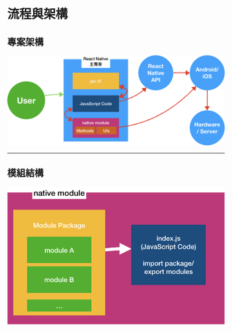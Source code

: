 # 流程與架構

## 專案架構

![project-architecture](assets/project-architecture.png)

---

## 模組結構

![module-architecture](assets/module-architecture.png)
